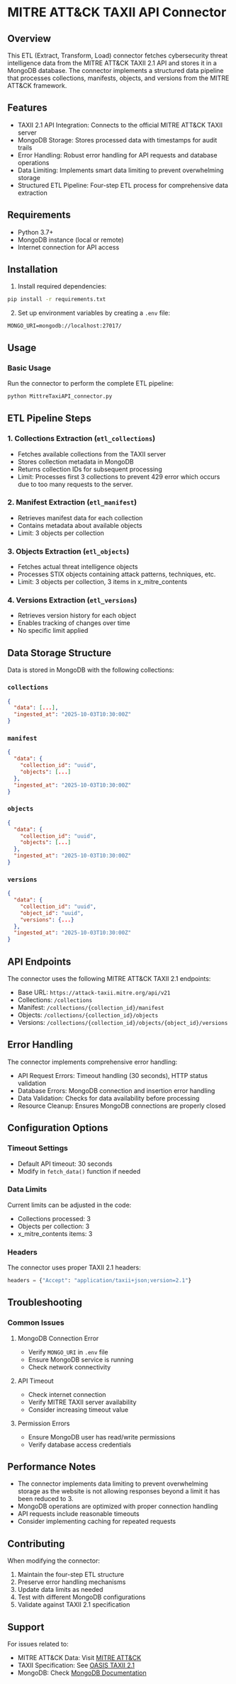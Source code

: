 # MITRE ATT&CK TAXII API Connector

## Overview

This ETL (Extract, Transform, Load) connector fetches cybersecurity threat intelligence data from the MITRE ATT&CK TAXII 2.1 API and stores it in a MongoDB database. The connector implements a structured data pipeline that processes collections, manifests, objects, and versions from the MITRE ATT&CK framework.

## Features

- TAXII 2.1 API Integration: Connects to the official MITRE ATT&CK TAXII server
- MongoDB Storage: Stores processed data with timestamps for audit trails
- Error Handling: Robust error handling for API requests and database operations
- Data Limiting: Implements smart data limiting to prevent overwhelming storage
- Structured ETL Pipeline: Four-step ETL process for comprehensive data extraction

## Requirements

- Python 3.7+
- MongoDB instance (local or remote)
- Internet connection for API access

## Installation

1. Install required dependencies:
```bash
pip install -r requirements.txt
```

2. Set up environment variables by creating a `.env` file:
```env
MONGO_URI=mongodb://localhost:27017/
```

## Usage

### Basic Usage

Run the connector to perform the complete ETL pipeline:

```bash
python MittreTaxiAPI_connector.py
```

## ETL Pipeline Steps

### 1. Collections Extraction (`etl_collections`)
- Fetches available collections from the TAXII server
- Stores collection metadata in MongoDB
- Returns collection IDs for subsequent processing
- Limit: Processes first 3 collections to prevent 429 error which occurs due to too many requests to the server.

### 2. Manifest Extraction (`etl_manifest`)
- Retrieves manifest data for each collection
- Contains metadata about available objects
- Limit: 3 objects per collection

### 3. Objects Extraction (`etl_objects`)
- Fetches actual threat intelligence objects
- Processes STIX objects containing attack patterns, techniques, etc.
- Limit: 3 objects per collection, 3 items in x_mitre_contents

### 4. Versions Extraction (`etl_versions`)
- Retrieves version history for each object
- Enables tracking of changes over time
- No specific limit applied

## Data Storage Structure

Data is stored in MongoDB with the following collections:

### `collections`
```json
{
  "data": [...],
  "ingested_at": "2025-10-03T10:30:00Z"
}
```

### `manifest`
```json
{
  "data": {
    "collection_id": "uuid",
    "objects": [...]
  },
  "ingested_at": "2025-10-03T10:30:00Z"
}
```

### `objects`
```json
{
  "data": {
    "collection_id": "uuid",
    "objects": [...]
  },
  "ingested_at": "2025-10-03T10:30:00Z"
}
```

### `versions`
```json
{
  "data": {
    "collection_id": "uuid",
    "object_id": "uuid",
    "versions": {...}
  },
  "ingested_at": "2025-10-03T10:30:00Z"
}
```

## API Endpoints

The connector uses the following MITRE ATT&CK TAXII 2.1 endpoints:

- Base URL: `https://attack-taxii.mitre.org/api/v21`
- Collections: `/collections`
- Manifest: `/collections/{collection_id}/manifest`
- Objects: `/collections/{collection_id}/objects`
- Versions: `/collections/{collection_id}/objects/{object_id}/versions`

## Error Handling

The connector implements comprehensive error handling:

- API Request Errors: Timeout handling (30 seconds), HTTP status validation
- Database Errors: MongoDB connection and insertion error handling
- Data Validation: Checks for data availability before processing
- Resource Cleanup: Ensures MongoDB connections are properly closed

## Configuration Options

### Timeout Settings
- Default API timeout: 30 seconds
- Modify in `fetch_data()` function if needed

### Data Limits
Current limits can be adjusted in the code:
- Collections processed: 3
- Objects per collection: 3
- x_mitre_contents items: 3

### Headers
The connector uses proper TAXII 2.1 headers:
```python
headers = {"Accept": "application/taxii+json;version=2.1"}
```

## Troubleshooting

### Common Issues

1. MongoDB Connection Error
   - Verify `MONGO_URI` in `.env` file
   - Ensure MongoDB service is running
   - Check network connectivity

2. API Timeout
   - Check internet connection
   - Verify MITRE TAXII server availability
   - Consider increasing timeout value

3. Permission Errors
   - Ensure MongoDB user has read/write permissions
   - Verify database access credentials

## Performance Notes

- The connector implements data limiting to prevent overwhelming storage as the website is not allowing responses beyond a limit it has been reduced to 3.
- MongoDB operations are optimized with proper connection handling
- API requests include reasonable timeouts
- Consider implementing caching for repeated requests

## Contributing

When modifying the connector:

1. Maintain the four-step ETL structure
2. Preserve error handling mechanisms
3. Update data limits as needed
4. Test with different MongoDB configurations
5. Validate against TAXII 2.1 specification

## Support

For issues related to:
- MITRE ATT&CK Data: Visit [MITRE ATT&CK](https://attack.mitre.org/)
- TAXII Specification: See [OASIS TAXII 2.1](https://docs.oasis-open.org/cti/taxii/v2.1/)
- MongoDB: Check [MongoDB Documentation](https://docs.mongodb.com/)